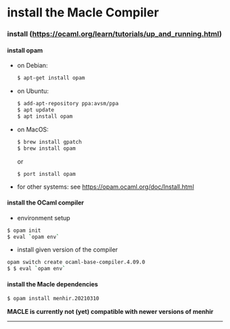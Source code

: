 # install the Macle Compiler 

### install (https://ocaml.org/learn/tutorials/up_and_running.html)

#### install opam

- on Debian:
  ```bash
  $ apt-get install opam
  ```

- on Ubuntu:
  ```bash
  $ add-apt-repository ppa:avsm/ppa
  $ apt update
  $ apt install opam
  ```

- on MacOS:
     ```bash
     $ brew install gpatch
     $ brew install opam
     ```
   or 
   ```bash
   $ port install opam
   ```

- for other systems: see https://opam.ocaml.org/doc/Install.html

#### install the OCaml compiler

- environment setup

```bash
$ opam init
$ eval `opam env`
```
- install given version of the compiler
```bash
opam switch create ocaml-base-compiler.4.09.0
$ $ eval `opam env`
```

#### install the Macle dependencies
  ```bash
  $ opam install menhir.20210310
  ```
  
**MACLE is currently not (yet) compatible with newer versions of menhir**

-----
